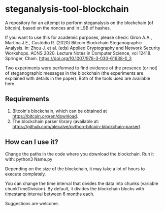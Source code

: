 # steganalysis-tool-blockchain
A repository for an attempt to perform steganalysis on the blockchain (of bitcoin), based on the nonces and in LSB of hashes.

If you want to use this for academic purposes, please check: Giron A.A., Martina J.E., Custódio R. (2020) Bitcoin Blockchain Steganographic Analysis. In: Zhou J. et al. (eds) Applied Cryptography and Network Security Workshops. ACNS 2020. Lecture Notes in Computer Science, vol 12418. Springer, Cham. https://doi.org/10.1007/978-3-030-61638-0_3 

Two experiments were performed to find evidence of the presence (or not) of steganographic messages in the blockchain (the experiments are explained with details in the paper). Both of the tools used are available here.

## Requirements
1. Bitcoin's blockchain, which can be obtained at https://bitcoin.org/en/download. 
2. The blockchain parser library (available at: https://github.com/alecalve/python-bitcoin-blockchain-parser)

## How can I use it?
Change the paths in the code where you download the blockchain. Run it with: python3 Name.py

Depending on the size of the blockchain, it may take a lot of hours to execute completely.

You can change the time interval that divides the data into chunks (variable chunkTimeDivision). By default, it divides the blockchain blocks with timestamp interval between 6 months each.

Suggestions are welcome.
